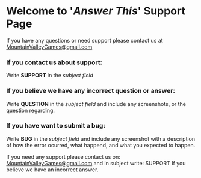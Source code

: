 # Welcome to '_Answer This_' Support Page

If you have any questions or need support please contact us at <MountainValleyGames@gmail.com>

### If you contact us about support:
Write **SUPPORT** in the _subject field_

### If you believe we have any incorrect question or answer:
Write **QUESTION** in the _subject field_ and include any screenshots, or the question regarding. 

### If you have want to submit a bug:
Write **BUG** in the _subject field_ and include any screenshot with a description of how the error ocurred, what happend, and what you expected to happen. 

If you need any support please contact us on: MountainValleyGames@gmail.com and in subject write: SUPPORT
If you believe we have an incorrect answer. 

